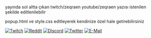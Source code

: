 yayında sol altta çıkan twitch/zeqraen youtube/zeqraen yazısı istenilen şekilde editlenilebilir
</p>
  </td>
  </table>
popup.html ve style.css editleyerek kendinize özel hale getirebilirsiniz
 
 
  </td>
  <td width="50%">


   [![Twitch](https://img.shields.io/twitch/status/ZeqraeN?color=6441a5&logo=Twitch&style=flat-square)](https://www.twitch.tv/zeqraen)
      [![Reddit](https://img.shields.io/reddit/user-karma/combined/ZeqraeN?label=Reddit&logo=Reddit&style=flat-square)](https://www.reddit.com/user/zeqraen)
 [![Discord](https://img.shields.io/discord/545999987935543326?color=2A5EE8&label=Discord&logo=Discord&style=flat-square)](https://discord.gg/B6rvT3WE4u)
  [![Twitter](https://img.shields.io/twitter/follow/Zeqraen?color=1DA1F2&label=Twitter&logo=Twitter&style=flat-square)](https://twitter.com/zeqraen)
  [![E-Mail](https://img.shields.io/badge/email-reveal-2a8?style=flat-square&logo=gmail&logoColor=white)](https://mailhide.io/e/5ck1H)
